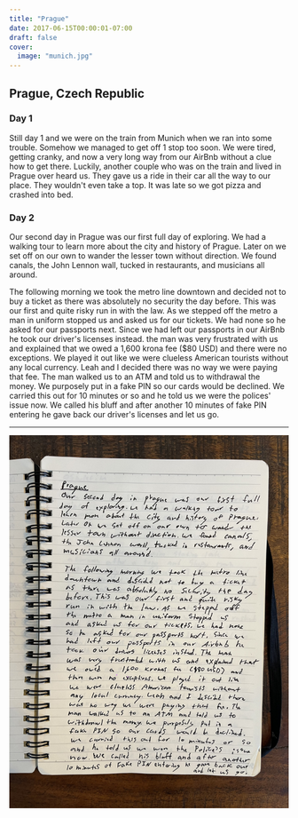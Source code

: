 ```yaml
---
title: "Prague"
date: 2017-06-15T00:00:01-07:00
draft: false
cover:
  image: "munich.jpg"
---
```


## Prague, Czech Republic

### Day 1

Still day 1 and we were on the train from Munich when we ran into some trouble. Somehow we managed to get off 1 stop too soon. We were tired, getting cranky, and now a very long way  from our AirBnb without a clue how to get there. Luckily, another couple who was on the train and lived in Prague over heard us. They gave us a ride in their car all the way to our place. They wouldn't even take a top. It was late so we got pizza and crashed into bed.

### Day 2

Our second day in Prague was our first full day of exploring. We had a walking tour to learn more about the city and history of Prague. Later on we set off on our own to wander the lesser town without direction. We found canals, the John Lennon wall, tucked in restaurants, and musicians all around.

The following morning we took the metro line downtown and decided not to buy a ticket as there was absolutely no security the day before. This was our first and quite risky run in with the law. As we stepped off the metro a man in uniform stopped us and asked us for our tickets. We had none so he asked for our passports next. Since we had left our passports in our AirBnb he took our driver's licenses instead. the man was very frustrated with us and explained that we owed a 1,600 krona fee ($80 USD) and there were no exceptions. We played it out like we were clueless American tourists without any local currency. Leah and I decided there was no way we were paying that fee. The man walked us to an ATM and told us to withdrawal the money. We purposely put in a fake PIN so our cards would be declined. We carried this out for 10 minutes or so and he told us we were the polices' issue now. We called his bluff and after another 10 minutes of fake PIN entering he gave back our driver's licenses and let us go.

---

![Prague](prague.jpg)
